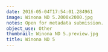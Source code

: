 ```yaml
---
date: 2016-05-04T17:54:01.284961
image: Winona ND 5.2000x2000.jpg
notes: Open for metadata submission.
object_use: Other
thumbnail: Winona ND 5.preview.jpg
title: Winona ND 5
---
```


